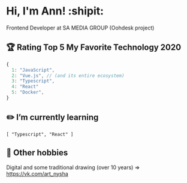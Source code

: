 # Hi, I'm Ann! :shipit:
Frontend Developer at SA MEDIA GROUP (Oohdesk project)

## :trophy: Rating Top 5 My Favorite Technology 2020

```javascript
{
  1: "JavaScript",
  2: "Vue.js", // (and its entire ecosystem)
  3: "Typescript",
  4: "React"
  5: "Docker",
}
```

## :pencil2: I’m currently learning
`[ "Typescript", "React" ]`

## :cookie: Other hobbies
Digital and some traditional drawing (over 10 years) => https://vk.com/art_nysha
